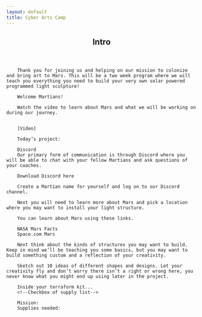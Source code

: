 ```yaml
---
layout: default
title: Cyber Arts Camp
---
```


<article id="Class">
        <header>
                <h1>Intro</h1>
        </header>

        
        Thank you for joining us and helping on our mission to colonize and bring art to Mars. This will be a two week program where we will teach you everything you need to build your very own solar powered programmed light sculpture!
        
        Welcome Martians!
                
        Watch the video to learn about Mars and what we will be working on during our journey.
                
                
        [Video]
                
        Today’s project:
                
        Discord
        Our primary form of communication is through Discord where you will be able to chat with your fellow Martians and ask questions of your coaches.
                
        Download Discord here
                
        Create a Martian name for yourself and log on to our Discord channel.
                
        Next you will need to learn more about Mars and pick a location where you may want to install your light structure.
                
        You can learn about Mars using these links.
                
        NASA Mars Facts
        Space.com Mars
                
        Next think about the kinds of structures you may want to build. Keep in mind we’ll be teaching you some basics, but you may want to build something custom and a reflection of your creativity.
                
        Sketch out 10 ideas of different shapes and designs. Let your creativity fly and don’t worry there isn’t a right or wrong here, you never know what you might end up using later in the project.

        Inside your terraform kit...
        <!--Checkbox of supply list-->

        Mission:
        Supplies needed:

</article>
<footer>
</footer>